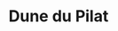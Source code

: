 ---
guid: "1f42defb2878"
title: "Dune du Pilat"
latlng: "44.596715, -1.209580"
videoId: "X8D69ibsddo" 
---